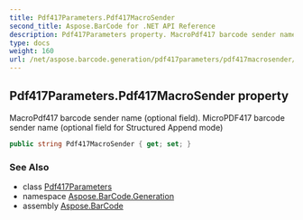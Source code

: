 ```yaml
---
title: Pdf417Parameters.Pdf417MacroSender
second_title: Aspose.BarCode for .NET API Reference
description: Pdf417Parameters property. MacroPdf417 barcode sender name optional field. MicroPDF417 barcode sender name optional field for Structured Append mode
type: docs
weight: 160
url: /net/aspose.barcode.generation/pdf417parameters/pdf417macrosender/
---
```

## Pdf417Parameters.Pdf417MacroSender property

MacroPdf417 barcode sender name (optional field). MicroPDF417 barcode sender name (optional field for Structured Append mode)

```csharp
public string Pdf417MacroSender { get; set; }
```

### See Also

* class [Pdf417Parameters](../)
* namespace [Aspose.BarCode.Generation](../../pdf417parameters/)
* assembly [Aspose.BarCode](../../../)


